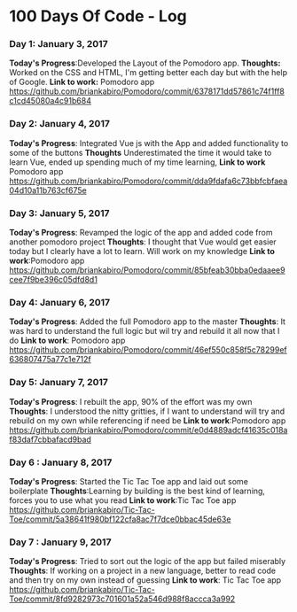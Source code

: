 # 100 Days Of Code - Log
<!---
### Day 0: February 30, 2016 (Example 1)
##### (delete me or comment me out)

**Today's Progress**: Fixed CSS, worked on canvas functionality for the app.

**Thoughts:** I really struggled with CSS, but, overall, I feel like I am slowly getting better at it. Canvas is still new for me, but I managed to figure out some basic functionality.

**Link to work:** [Calculator App](http://www.example.com)
### Day : January , 2017
**Today's Progress**:
**Thoughts**:
**Link to work**:
--->
### Day 1: January 3, 2017

**Today's Progress**:Developed the Layout of the Pomodoro app.
**Thoughts:** Worked on the CSS and HTML, I'm getting better each day but with the help of Google.
**Link to work:** Pomodoro app https://github.com/briankabiro/Pomodoro/commit/6378171dd57861c74f1ff8c1cd45080a4c91b684

### Day 2: January 4, 2017
**Today's Progress**: Integrated Vue js with the App and added functionality to some of the buttons
**Thoughts** Underestimated the time it would take to learn Vue, ended up spending much of my time learning,
**Link to work** Pomodoro app https://github.com/briankabiro/Pomodoro/commit/dda9fdafa6c73bbfcbfaea04d10a11b763cf675e

### Day 3: January 5, 2017
**Today's Progress**: Revamped the logic of the app and added code from another pomodoro project
**Thoughts**: I thought that Vue would get easier today but I clearly have a lot to learn. Will work on my knowledge
**Link to work**:Pomodoro app https://github.com/briankabiro/Pomodoro/commit/85bfeab30bba0edaaee9cee7f9be396c05dfd8d1


### Day 4: January 6, 2017
**Today's Progress**: Added the full Pomodoro app to the master 
**Thoughts**: It was hard to understand the full logic but wil try and rebuild it all now that I do
**Link to work**: Pomodoro app https://github.com/briankabiro/Pomodoro/commit/46ef550c858f5c78299ef636807475a77c1e712f

### Day 5: January 7, 2017
**Today's Progress**: I rebuilt the app, 90% of the effort was my own
**Thoughts**: I understood the nitty gritties, if I want to understand will try and rebuild on my own while referencing if need be
**Link to work**:Pomodoro app https://github.com/briankabiro/Pomodoro/commit/e0d4889adcf41635c018af83daf7cbbafacd9bad

### Day 6 : January 8, 2017
**Today's Progress**: Started the Tic Tac Toe app and laid out some boilerplate
**Thoughts**:Learning by building is the best kind of learning, forces you to use what you read
**Link to work**:Tic Tac Toe app https://github.com/briankabiro/Tic-Tac-Toe/commit/5a38641f980bf122cfa8ac7f7dce0bbac45de63e

### Day 7 : January 9, 2017
**Today's Progress**: Tried to sort out the logic of the app but failed miserably 
**Thoughts**: If working on a project in a new language, better to read code and then try on my own instead of guessing
**Link to work**: Tic Tac Toe app https://github.com/briankabiro/Tic-Tac-Toe/commit/8fd9282973c701601a52a546d988f8accca3a992
